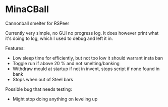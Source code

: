 # MinaCBall
Cannonball smelter for RSPeer

Currently very simple, no GUI no progress log. It does however print what it's doing to log, which I used to debug and left it in.

Features:
- Low sleep time for efficiently, but not too low it should warrant insta ban
- Toggle run if above 20 % and not smelting/banking
- Withdraw mould at startup if not in invent, stops script if none found in bank
- Stops when out of Steel bars

Possible bug that needs testing:

- Might stop doing anything on leveling up

